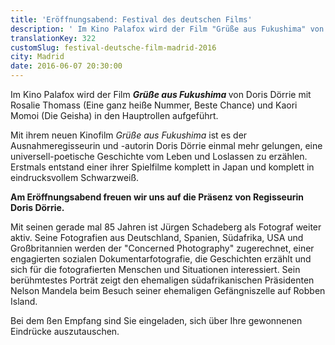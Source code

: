 ```yaml
---
title: 'Eröffnungsabend: Festival des deutschen Films'
description: ' Im Kino Palafox wird der Film "Grüße aus Fukushima" von Doris Dörrie ...'
translationKey: 322
customSlug: festival-deutsche-film-madrid-2016
city: Madrid
date: 2016-06-07 20:30:00
---
```


Im Kino Palafox wird der Film <strong><em>Grüße aus Fukushima </em></strong>von Doris Dörrie mit Rosalie Thomass (Eine ganz heiße Nummer, Beste Chance) und Kaori Momoi (Die Geisha) in den Hauptrollen aufgeführt.

Mit ihrem neuen Kinofilm <em>Grüße aus Fukushima </em>ist es der Ausnahmeregisseurin und -autorin Doris Dörrie einmal mehr gelungen, eine universell-poetische Geschichte vom Leben und Loslassen zu erzählen. Erstmals entstand einer ihrer Spielfilme komplett in Japan und komplett in eindrucksvollem Schwarzweiß.

<strong>Am Eröffnungsabend freuen wir uns auf die Präsenz von Regisseurin Doris Dörrie. </strong>

Mit seinen gerade mal 85 Jahren ist Jürgen Schadeberg als Fotograf weiter aktiv. Seine Fotografien aus Deutschland, Spanien, Südafrika, USA und Großbritannien werden der "Concerned Photography" zugerechnet, einer engagierten sozialen Dokumentarfotografie, die Geschichten erzählt und sich für die fotografierten Menschen und Situationen interessiert. Sein berühmtestes Porträt zeigt den ehemaligen südafrikanischen Präsidenten Nelson Mandela beim Besuch seiner ehemaligen Gefängniszelle auf Robben Island.

Bei dem ßen Empfang sind Sie eingeladen, sich über Ihre gewonnenen Eindrücke auszutauschen.
